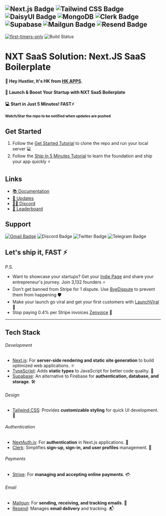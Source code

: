 
![Next.js Badge](https://img.shields.io/badge/Next.js-000?logo=nextdotjs&logoColor=fff&style=for-the-badge)
![Tailwind CSS Badge](https://img.shields.io/badge/Tailwind%20CSS-06B6D4?logo=tailwindcss&logoColor=fff&style=for-the-badge)
![DaisyUI Badge](https://img.shields.io/badge/DaisyUI-5A0EF8?logo=daisyui&logoColor=fff&style=for-the-badge)
![MongoDB](https://img.shields.io/badge/MongoDB-%234ea94b.svg?style=for-the-badge&logo=mongodb&logoColor=white)
![Clerk Badge](https://img.shields.io/badge/Clerk-6C47FF?logo=clerk&logoColor=fff&style=for-the-badge)
![Supabase](https://img.shields.io/badge/Supabase-3ECF8E?style=for-the-badge&logo=supabase&logoColor=white)
![Mailgun Badge](https://img.shields.io/badge/Mailgun-F06B66?logo=mailgun&logoColor=fff&style=for-the-badge)
![Resend Badge](https://img.shields.io/badge/Resend-000?logo=resend&logoColor=fff&style=for-the-badge)
---
[![first-timers-only](https://img.shields.io/badge/first--timers--only-friendly-blue.svg?style=flat-square)](https://www.firsttimersonly.com/)
![Build Status](https://github.com/hkappsadmin/NXT-Boilerplate/actions/workflows/ci.yml/badge.svg)


# NXT SaaS Solution: Next.JS SaaS Boilerplate
#### 👋 Hey Hustler, It's HK from [HK APPS](https://hkapps.in).
#### 🚀 Launch & Boost Your Startup with NXT SaaS Boilerplate
#### 💻 Start in Just 5 Minutes! FAST⚡️

<sub>**Watch/Star the repo to be notified when updates are pushed**</sub>

## Get Started

1. Follow the [Get Started Tutorial](https://nxtsaas.hkapps.in/docs) to clone the repo and run your local server 💻
2. Follow the [Ship In 5 Minutes Tutorial](https://nxtsaas.hkapps.in/docs/tutorials/ship-in-5-minutes) to learn the foundation and ship your app quickly ⚡️

## Links

-   [📚 Documentation](https://nxtsaas.hkapps.in/docs)
-   [📣 Updates](https://hiteshkumar.com/)
-   [🧑‍💻 Discord](https://nxtsaas.hkapps.in/dashboard)
-   [🥇 Leaderboard](https://nxtsaas.hkapps.in/leaderboard)

## Support

[![Gmail Badge](https://img.shields.io/badge/Gmail-EA4335?logo=gmail&logoColor=fff&style=for-the-badge)](mailto:contact@hkapps.in)
![Discord Badge](https://img.shields.io/badge/Discord-5865F2?logo=discord&logoColor=fff&style=for-the-badge)
![Twitter Badge](https://img.shields.io/badge/Twitter-1D9BF0?logo=twitter&logoColor=fff&style=for-the-badge)
![Telegram Badge](https://img.shields.io/badge/Telegram-26A5E4?logo=telegram&logoColor=fff&style=for-the-badge)

## Let's ship it, FAST ⚡️

P.S.

-   Want to showcase your startups? Get your [Indie Page](https://indiepa.ge?ref=nxtsaas_readme) and share your entrepreneur's journey. Join 3,132 founders ⭐️
-   Don't get banned from Stripe for 1 dispute. Use [ByeDispute](https://byedispute.com/?ref=nxtsaas_readme) to prevent them from happening 🛡️
-   Make your launch go viral and get your first customers with [LaunchViral](https://launchvir.al/?ref=nxtsaas_readme) 🚀
-   Stop paying 0.4% per Stripe invoices [Zenvoice](https://zenvoice.io/?ref=nxtsaas_readme) 🤕

---

## Tech Stack

###### Development

- [Next.js](https://nextjs.org/): For **server-side rendering and static site generation** to build optimized web applications. ⚛️
- [TypeScript](https://www.typescriptlang.org/): Adds **static types** to JavaScript for better code quality. 📝
- [Supabase](https://supabase.com/): An alternative to Firebase for **authentication, database, and storage**. 🛠️

###### Design

- [Tailwind CSS](https://tailwindcss.com/): Provides **customizable styling** for quick UI development. 🎨

###### Authentication

- [NextAuth.js](https://next-auth.js.org/): For **authentication** in Next.js applications. 🔐
- [Clerk](https://clerk.dev/): Simplifies **sign-up, sign-in, and user profiles** management. 👤

###### Payments

- [Stripe](https://stripe.com/): For **managing and accepting online payments**. 💳

###### Email

- [Mailgun](https://www.mailgun.com/): For **sending, receiving, and tracking emails**. 📧
- [Resend](https://resend.com/): Manages **email delivery** and tracking. 📬
